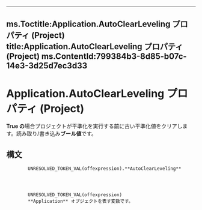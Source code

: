 

---
ms.Toctitle:Application.AutoClearLeveling プロパティ (Project)
title:Application.AutoClearLeveling プロパティ (Project)
ms.ContentId:799384b3-8d85-b07c-14e3-3d25d7ec3d33
---
# Application.AutoClearLeveling プロパティ (Project)




**True の**場合プロジェクトが平準化を実行する前に古い平準化値をクリアします。読み取り/書き込み**ブール値**です。

## 構文

            UNRESOLVED_TOKEN_VAL(offexpression).**AutoClearLeveling**




            UNRESOLVED_TOKEN_VAL(offexpression)
            **Application** オブジェクトを表す変数です。




